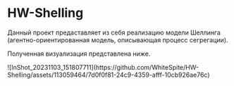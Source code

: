 # HW-Shelling
<p>Данный проект предаставляет из себя реализацию модели Шеллинга (агентно-ориентированная модель, описывающая процесс сегрегации).</p>
<p>Полученная визуализация представлена ниже.</p>
![InShot_20231103_151807711](https://github.com/WhiteSpite/HW-Shelling/assets/113059464/7d0f0f81-24c9-4359-afff-10cb926ae76c)
